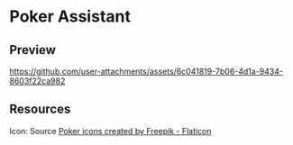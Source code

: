 # Poker Assistant

## Preview

https://github.com/user-attachments/assets/6c041819-7b06-4d1a-9434-8603f22ca982

## Resources
Icon: Source <a href="https://www.flaticon.com/free-icons/poker" title="poker icons">Poker icons created by Freepik - Flaticon</a>
